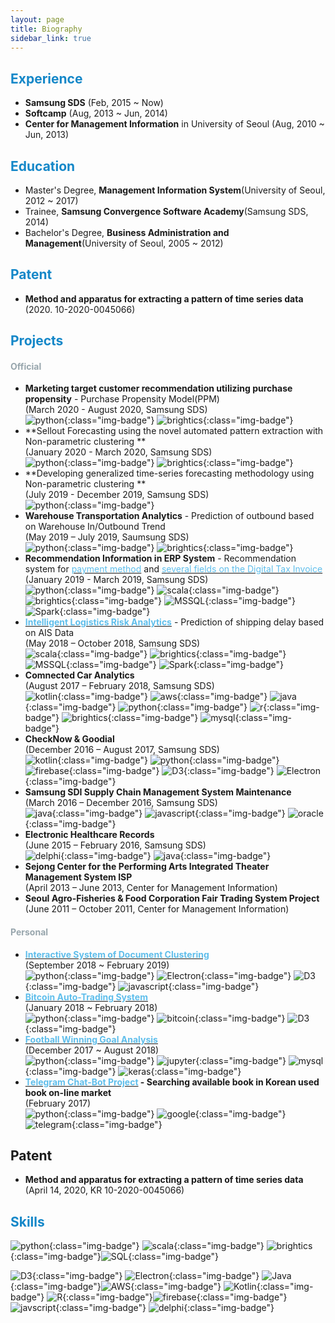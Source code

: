 ```yaml
---
layout: page
title: Biography
sidebar_link: true
---
```




## <font color="#1487c8">Experience</font>
* **Samsung SDS** (Feb, 2015 ~ Now)
* **Softcamp** (Aug, 2013 ~ Jun, 2014)
* **Center for Management Information** in University of Seoul (Aug, 2010 ~ Jun, 2013)

## <font color="#1487c8">Education</font>
* Master's Degree, **Management Information System**(University of Seoul, 2012 ~ 2017)
* Trainee, **Samsung Convergence Software Academy**(Samsung SDS, 2014)
* Bachelor's Degree, **Business Administration and Management**(University of Seoul, 2005 ~ 2012)

## <font color="#1487c8">Patent</font>
* **Method and apparatus for extracting a pattern of time series data** (2020. 10-2020-0045066)

## <font color="#1487c8">Projects</font>

#### <font color="#98a6ad">Official</font>

* **Marketing target customer recommendation utilizing purchase propensity** - Purchase Propensity Model(PPM)<br>(March 2020 - August 2020, Samsung SDS)<br>
![python](https://img.shields.io/badge/python-green.svg?logo=python&style=for-the-badge&colorB=AAAAAA){:class="img-badge"} ![brightics](https://img.shields.io/badge/Brightics-green.svg?logo=samsung&style=for-the-badge&colorB=AAAAAA){:class="img-badge"}
* **Sellout Forecasting using the novel automated pattern extraction with Non-parametric clustering **<br>(January 2020 - March 2020, Samsung SDS)<br>
![python](https://img.shields.io/badge/python-green.svg?logo=python&style=for-the-badge&colorB=AAAAAA){:class="img-badge"} ![brightics](https://img.shields.io/badge/Brightics-green.svg?logo=samsung&style=for-the-badge&colorB=AAAAAA){:class="img-badge"}
* **Developing generalized time-series forecasting methodology using Non-parametric clustering **<br>(July 2019 - December 2019, Samsung SDS)<br>
![python](https://img.shields.io/badge/python-green.svg?logo=python&style=for-the-badge&colorB=AAAAAA){:class="img-badge"}
* **Warehouse Transportation Analytics** - Prediction of outbound based on Warehouse In/Outbound Trend<br>(May 2019 – July 2019, Saumsung SDS)<br>
![python](https://img.shields.io/badge/python-green.svg?logo=python&style=for-the-badge&colorB=AAAAAA){:class="img-badge"} ![brightics](https://img.shields.io/badge/Brightics-green.svg?logo=samsung&style=for-the-badge&colorB=AAAAAA){:class="img-badge"}
* **Recommendation Information in ERP System** - Recommendation system for [<font color="#5fbeeb">payment method</font>](https://madigun697.github.io/blog/project/2019/03/31/Recommendation-Payment-Method-base-on-Account-Payable.html) and [<font color="#5fbeeb">several fields on the Digital Tax Invoice</font>](https://madigun697.github.io/blog/project/2019/03/31/Recommendation-Account-Payable_fields-based-on-Digital-Tax-Invoice(DTI).html)<br>(January 2019 - March 2019, Samsung SDS)<br>
![python](https://img.shields.io/badge/python-green.svg?logo=python&style=for-the-badge&colorB=AAAAAA){:class="img-badge"} ![scala](https://img.shields.io/badge/scala-green.svg?logo=scala&style=for-the-badge&colorB=AAAAAA){:class="img-badge"} ![brightics](https://img.shields.io/badge/Brightics-green.svg?logo=samsung&style=for-the-badge&colorB=AAAAAA){:class="img-badge"} ![MSSQL](https://img.shields.io/badge/MSSQL-green.svg?logo=microsoft&style=for-the-badge&colorB=AAAAAA){:class="img-badge"} ![Spark](https://img.shields.io/badge/Spark-green.svg?style=for-the-badge&colorB=AAAAAA){:class="img-badge"} 
* **[<font color="#5fbeeb">Intelligent Logistics Risk Analytics</font>](https://madigun697.github.io/blog/project/2018/10/31/Prediction-of-shipping-delay-based-on-AIS-Data.html)** - Prediction of shipping delay based on AIS Data<br>(May 2018 – October 2018, Samsung SDS) <br>
  ![scala](https://img.shields.io/badge/scala-green.svg?logo=scala&style=for-the-badge&colorB=AAAAAA){:class="img-badge"} ![brightics](https://img.shields.io/badge/Brightics-green.svg?logo=samsung&style=for-the-badge&colorB=AAAAAA){:class="img-badge"} ![MSSQL](https://img.shields.io/badge/MSSQL-green.svg?logo=microsoft&style=for-the-badge&colorB=AAAAAA){:class="img-badge"} ![Spark](https://img.shields.io/badge/Spark-green.svg?style=for-the-badge&colorB=AAAAAA){:class="img-badge"} 
* **Comnected Car Analytics**<br>(August 2017 – February 2018, Samsung SDS)  <br>
  ![kotlin](https://img.shields.io/badge/kotlin-green.svg?logo=kotlin&style=for-the-badge&colorB=AAAAAA){:class="img-badge"} ![aws](https://img.shields.io/badge/AWS-green.svg?logo=amazon&style=for-the-badge&colorB=AAAAAA){:class="img-badge"} ![java](https://img.shields.io/badge/java-green.svg?logo=java&style=for-the-badge&colorB=AAAAAA){:class="img-badge"} ![python](https://img.shields.io/badge/python-green.svg?logo=python&style=for-the-badge&colorB=AAAAAA){:class="img-badge"} ![r](https://img.shields.io/badge/r-green.svg?logo=r&style=for-the-badge&colorB=AAAAAA){:class="img-badge"} ![brightics](https://img.shields.io/badge/Brightics-green.svg?logo=samsung&style=for-the-badge&colorB=AAAAAA){:class="img-badge"} ![mysql](https://img.shields.io/badge/mysql-green.svg?logo=mysql&style=for-the-badge&colorB=AAAAAA){:class="img-badge"} 
* **CheckNow & Goodial**<br>(December 2016 – August 2017, Samsung SDS)  <br>
  ![kotlin](https://img.shields.io/badge/kotlin-green.svg?logo=kotlin&style=for-the-badge&colorB=AAAAAA){:class="img-badge"} ![python](https://img.shields.io/badge/python-green.svg?logo=python&style=for-the-badge&colorB=AAAAAA){:class="img-badge"} ![firebase](https://img.shields.io/badge/firebase-green.svg?logo=firebase&style=for-the-badge&colorB=AAAAAA){:class="img-badge"} ![D3](https://img.shields.io/badge/d3-green.svg?logo=d3.js&style=for-the-badge&colorB=AAAAAA){:class="img-badge"} ![Electron](https://img.shields.io/badge/electron-green.svg?style=for-the-badge&colorB=AAAAAA){:class="img-badge"}
* **Samsung SDI Supply Chain Management System Maintenance**<br>(March 2016 – December 2016, Samsung SDS)  <br>
   ![java](https://img.shields.io/badge/java-green.svg?logo=java&style=for-the-badge&colorB=AAAAAA){:class="img-badge"} ![javascript](https://img.shields.io/badge/javascript-green.svg?logo=javascript&style=for-the-badge&colorB=AAAAAA){:class="img-badge"} ![oracle](https://img.shields.io/badge/OracleDB-green.svg?style=for-the-badge&colorB=AAAAAA){:class="img-badge"} 
* **Electronic Healthcare Records**<br>(June 2015 – February 2016, Samsung SDS)  <br>
   ![delphi](https://img.shields.io/badge/delphi-green.svg?style=for-the-badge&colorB=AAAAAA){:class="img-badge"} ![java](https://img.shields.io/badge/java-green.svg?logo=java&style=for-the-badge&colorB=AAAAAA){:class="img-badge"} 
* **Sejong Center for the Performing Arts Integrated Theater Management System ISP**<br>(April 2013 – June 2013, Center for Management Information)
* **Seoul Agro-Fisheries & Food Corporation Fair Trading System Project**<br>(June 2011 – October 2011, Center for Management Information)

#### <font color="#98a6ad">Personal</font>

* **[<font color="#5fbeeb">Interactive System of Document Clustering</font>](https://madigun697.github.io/blog/project/2018/12/21/Comparing-Topic-Modeling-and-Document-Clustering.html)**<br>(September 2018 ~ February 2019)  <br>
  ![python](https://img.shields.io/badge/python-green.svg?logo=python&style=for-the-badge&colorB=AAAAAA){:class="img-badge"} ![Electron](https://img.shields.io/badge/electron-green.svg?style=for-the-badge&colorB=AAAAAA){:class="img-badge"} ![D3](https://img.shields.io/badge/d3-green.svg?logo=d3.js&style=for-the-badge&colorB=AAAAAA){:class="img-badge"} ![javascript](https://img.shields.io/badge/javascript-green.svg?logo=javascript&style=for-the-badge&colorB=AAAAAA){:class="img-badge"} 
* **[<font color="#5fbeeb">Bitcoin Auto-Trading System</font>](https://madigun697.github.io/blog/project/2018/02/10/Cryptocurrencies_Auto_Trading_System.html)**<br>(January 2018 ~ February 2018)  <br>
  ![python](https://img.shields.io/badge/python-green.svg?logo=python&style=for-the-badge&colorB=AAAAAA){:class="img-badge"} ![bitcoin](https://img.shields.io/badge/bitcoin-green.svg?logo=bitcoin&style=for-the-badge&colorB=AAAAAA){:class="img-badge"} ![D3](https://img.shields.io/badge/d3-green.svg?logo=d3.js&style=for-the-badge&colorB=AAAAAA){:class="img-badge"}
* **[<font color="#5fbeeb">Football Winning Goal Analysis</font>](https://github.com/madigun697/football_data_analysis)**<br>(December 2017 ~ August 2018)  <br>
  ![python](https://img.shields.io/badge/python-green.svg?logo=python&style=for-the-badge&colorB=AAAAAA){:class="img-badge"} ![jupyter](https://img.shields.io/badge/jupyter-green.svg?logo=jupyter&style=for-the-badge&colorB=AAAAAA){:class="img-badge"} ![mysql](https://img.shields.io/badge/mysql-green.svg?logo=mysql&style=for-the-badge&colorB=AAAAAA){:class="img-badge"} ![keras](https://img.shields.io/badge/keras-green.svg?style=for-the-badge&colorB=AAAAAA){:class="img-badge"} 
* **[<font color="#5fbeeb">Telegram Chat-Bot Project</font>](https://github.com/madigun697/aladin-usedbook-search-bot) - Searching available book in Korean used book on-line market**<br>(February 2017)  <br>
  ![python](https://img.shields.io/badge/python-green.svg?logo=python&style=for-the-badge&colorB=AAAAAA){:class="img-badge"} ![google](https://img.shields.io/badge/google-green.svg?logo=google&style=for-the-badge&colorB=AAAAAA){:class="img-badge"} ![telegram](https://img.shields.io/badge/telegram-green.svg?logo=telegram&style=for-the-badge&colorB=AAAAAA){:class="img-badge"} 



## Patent

* **Method and apparatus for extracting a pattern of time series data** (April 14, 2020, KR 10-2020-0045066)



## <font color="#1487c8">Skills</font>

![python](https://img.shields.io/badge/python-2016~Now-green.svg?logo=python&style=for-the-badge&colorB=3776AB){:class="img-badge"} ![scala](https://img.shields.io/badge/scala-2018~Now-green.svg?logo=scala&style=for-the-badge&colorB=DC322F){:class="img-badge"} ![brightics](https://img.shields.io/badge/Brightics-2017~Now-green.svg?logo=samsung&style=for-the-badge&colorB=1428A0){:class="img-badge"}![SQL](https://img.shields.io/badge/SQL-2010~Now-green.svg?style=for-the-badge&colorB=4479A1){:class="img-badge"} 

![D3](https://img.shields.io/badge/D3-2017~2019-green.svg?logo=d3.js&style=for-the-badge&colorB=F9A03C){:class="img-badge"} ![Electron](https://img.shields.io/badge/electron-2017~2019-green.svg?&style=for-the-badge&colorB=9FEAF9){:class="img-badge"} ![Java](https://img.shields.io/badge/java-2015~2018-green.svg?logo=java&style=for-the-badge&colorB=007396){:class="img-badge"}![AWS](https://img.shields.io/badge/AWS-2017~2018-green.svg?logo=amazon&style=for-the-badge&colorB=FF9900){:class="img-badge"} ![Kotlin](https://img.shields.io/badge/kotlin-2016~2018-green.svg?logo=kotlin&style=for-the-badge&colorB=0095D5){:class="img-badge"} ![R](https://img.shields.io/badge/R-2017~2018-green.svg?logo=r&style=for-the-badge&colorB=276DC3){:class="img-badge"}![firebase](https://img.shields.io/badge/firebase-2016~2017-green.svg?logo=firebase&style=for-the-badge&colorB=FFCA28){:class="img-badge"} ![javscript](https://img.shields.io/badge/javascript-2016~2018-green.svg?logo=javascript&style=for-the-badge&colorB=F7DF1E){:class="img-badge"} ![delphi](https://img.shields.io/badge/delphi-2015~2016-green.svg?style=for-the-badge&colorB=E42627){:class="img-badge"}

